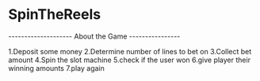 # SpinTheReels

-------------------- About the Game ----------------

1.Deposit some money
2.Determine number of lines to bet on
3.Collect bet amount
4.Spin the slot machine
5.check if the user won
6.give player their winning amounts
7.play again       
